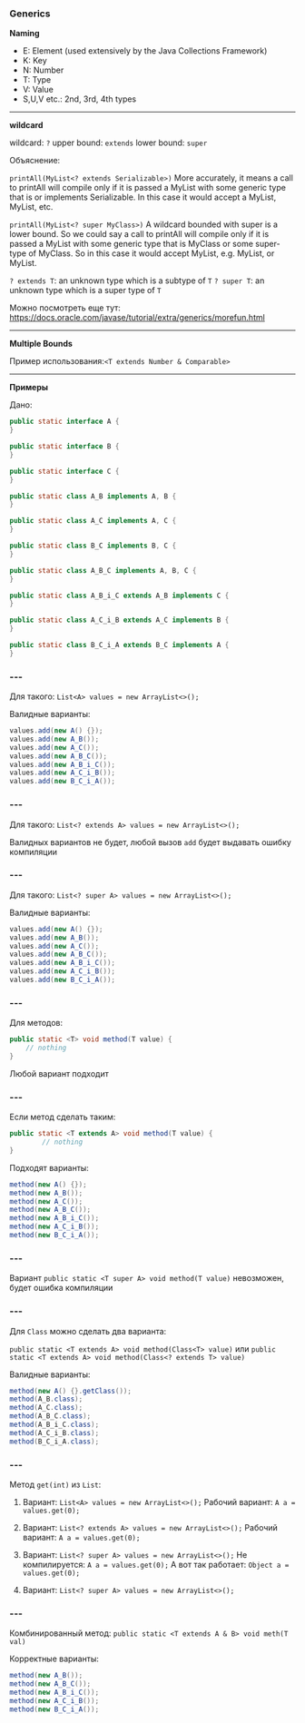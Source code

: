 ### Generics

**Naming**
* E: Element (used extensively by the Java Collections Framework)
* K: Key
* N: Number
* T: Type
* V: Value
* S,U,V etc.: 2nd, 3rd, 4th types

---

**wildcard**

wildcard: `?`
upper bound: `extends`
lower bound: `super`

Объяснение:

`printAll(MyList<? extends Serializable>)`
More accurately, it means a call to printAll will compile only if it is passed a MyList
with some generic type that is or implements Serializable.
In this case it would accept a MyList<Serializable>, MyList<Integer>, etc.


`printAll(MyList<? super MyClass>)`
A wildcard bounded with super is a lower bound.
So we could say a call to printAll will compile only if it is passed a MyList with some generic type
that is MyClass or some super-type of MyClass.
So in this case it would accept MyList<MyClass>, e.g. MyList<MyParentClass>, or MyList<Object>.


`? extends T`: an unknown type which is a subtype of `T`
`? super T`: an unknown type which is a super type of `T`


Можно посмотреть еще тут: https://docs.oracle.com/javase/tutorial/extra/generics/morefun.html

---

**Multiple Bounds**

Пример использования:`<T extends Number & Comparable>`


---

**Примеры**

Дано:
```java
public static interface A {
}

public static interface B {
}

public static interface C {
}

public static class A_B implements A, B {
}

public static class A_C implements A, C {
}

public static class B_C implements B, C {
}

public static class A_B_C implements A, B, C {
}

public static class A_B_i_C extends A_B implements C {
}

public static class A_C_i_B extends A_C implements B {
}

public static class B_C_i_A extends B_C implements A {
}
```

### ---

Для такого:
`List<A> values = new ArrayList<>();`

Валидные варианты:
```java
values.add(new A() {});
values.add(new A_B());
values.add(new A_C());
values.add(new A_B_C());
values.add(new A_B_i_C());
values.add(new A_C_i_B());
values.add(new B_C_i_A());
```

### ---

Для такого:
`List<? extends A> values = new ArrayList<>();`

Валидных вариантов не будет, любой вызов `add` будет выдавать ошибку компиляции

### ---

Для такого:
`List<? super A> values = new ArrayList<>();`

Валидные варианты:
```java
values.add(new A() {});
values.add(new A_B());
values.add(new A_C());
values.add(new A_B_C());
values.add(new A_B_i_C());
values.add(new A_C_i_B());
values.add(new B_C_i_A());
```

### ---

Для методов:
```java
public static <T> void method(T value) {
    // nothing
}
```

Любой вариант подходит

### ---

Если метод сделать таким:
```java
public static <T extends A> void method(T value) {
        // nothing
}
```

Подходят варианты:
```java
method(new A() {});
method(new A_B());
method(new A_C());
method(new A_B_C());
method(new A_B_i_C());
method(new A_C_i_B());
method(new B_C_i_A());
```

### ---

Вариант `public static <T super A> void method(T value)` невозможен, будет ошибка компиляции

### ---

Для `Class` можно сделать два варианта:

`public static <T extends A> void method(Class<T> value)`
или
`public static <T extends A> void method(Class<? extends T> value)`

Валидные варианты:
```java
method(new A() {}.getClass());
method(A_B.class);
method(A_C.class);
method(A_B_C.class);
method(A_B_i_C.class);
method(A_C_i_B.class);
method(B_C_i_A.class);
```

### ---

Метод `get(int)` из `List`:

1) Вариант: `List<A> values = new ArrayList<>();`
   Рабочий вариант: `A a = values.get(0);`

2) Вариант: `List<? extends A> values = new ArrayList<>();`
   Рабочий вариант: `A a = values.get(0);`

3) Вариант: `List<? super A> values = new ArrayList<>();`
   Не компилируется: `A a = values.get(0);`
   А вот так работает: `Object a = values.get(0);`

4) Вариант: `List<? super A> values = new ArrayList<>();`

### ---

Комбинированный метод: `public static <T extends A & B> void meth(T val)`

Корректные варианты:
```java
method(new A_B());
method(new A_B_C());
method(new A_B_i_C());
method(new A_C_i_B());
method(new B_C_i_A());
```
